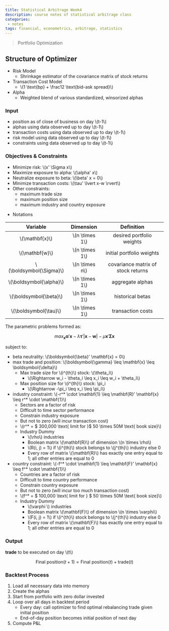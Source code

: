 ```yaml
---
title: Statistical Arbitrage Week4
description: course notes of statistical arbitrage class
categories:
 - notes
tags: financial, econometrics, arbitrage, statistics
---
```


> Portfolio Optimization

<!-- more -->

## Structure of Optimizer

- Risk Model
	- Shrinkage estimator of the covariance matrix of stock returns
- Transaction Cost Model
	- \\(1 \text{bp} + \frac12 \text{bid-ask spread}\\)
- Alpha
	- Weighted blend of various standardized, winsorized alphas

### Input

- position as of close of business on day \\(t-1\\)
- alphas using data observed up to day \\(t-1\\)
- transaction costs using data observed up to day \\(t-1\\)
- risk model using data observed up to day \\(t-1\\)
- constraints using data observed up to day \\(t-1\\)

### Objectives & Constraints

- Minimize risk: \\(x' \Sigma x\\)
- Maximize exposure to alpha: \\(\alpha' x\\)
- Neutralize exposure to beta: \\(\beta' x = 0\\)
- Minimize transaction costs: \\(\tau' \lvert x-w \rvert\\)
- Other constraints:
	- maximum trade size
	- maximum position size
	- maximum industry and country exposure

* Notations

| Variable  | Dimension  | Definition  |
|:-:|:-:|:-:|
| \\(\mathbf{x}\\)  | \\(n \times 1\\)  | desired portfolio weights  |
|  \\(\mathbf{w}\\) |  \\(n \times 1\\) |  initial portfolio weights |
| \\(\boldsymbol{\Sigma}\\)  | \\(n \times n\\)  |  covariance matrix of stock returns |
| \\(\boldsymbol{\alpha}\\)  | \\(n \times 1\\)  |  aggregate alphas |
| \\(\boldsymbol{\beta}\\)  | \\(n \times 1\\)  |  historical betas |
| \\(\boldsymbol{\tau}\\)  | \\(n \times 1\\)  |  transaction costs |

The parametric problems formed as:

$$
max_{\mathbf{x}} \boldsymbol{\alpha}' \mathbf{x} - \lambda \boldsymbol{\tau}' \lvert \mathbf{x}-\mathbf{w} \rvert - \mu \mathbf{x}' \boldsymbol{\Sigma} \mathbf{x}
$$

subject to:

- beta neutrality: \\(\boldsymbol{\beta}' \mathbf{x} = 0\\)
- max trade and position: \\(\boldsymbol{\gamma} \leq \mathbf{x} \leq \boldsymbol{\delta}\\)
	- Max trade size for \\(i^{th}\\) stock: \\(\theta_i\\)
		- \\(\Rightarrow w_i - \theta_i \leq x_i \leq w_i + \theta_i\\)
	- Max position size for \\(i^{th}\\) stock: \pi_i
		- \\(\Rightarrow -\pi_i \leq x_i \leq \pi_i\\)
- industry constraint: \\(-r^* \cdot \mathbf{1} \leq \mathbf{R}' \mathbf{x} \leq r^* \cdot \mathbf{1}\\)
	- Sectors are a factor of risk
	- Difficult to time sector performance
	- Constrain industry exposure
	- But not to zero (will incur transaction cost)
	- \\(r^* = \$ 300,000 \text{ limit for }\$ 50 \times 50M \text{ book size}\\)
	- Industry Dummy
		- \\(\rho\\) industries
		- Boolean matrix \\(\mathbf{R}\\) of dimension \\(n \times \rho\\)
		- \\(R(i, j) = 1\\) if \\(i^{th}\\) stock belongs to \\(j^{th}\\) industry else 0
		- Every row of matrix \\(\mathbf{R}\\) has exactly one entry equal to 1; all other entries are equal to 0
- country constraint: \\(-f^* \cdot \mathbf{1} \leq \mathbf{F}' \mathbf{x} \leq f^* \cdot \mathbf{1}\\)
	- Countries are a factor of risk
	- Difficult to time country performance
	- Constrain country exposure
	- But not to zero (will incur too much transaction cost)
	- \\(f^* = \$ 100,000 \text{ limit for } \$ 50 \times 50M \text{ book size}\\)
	- Industry Dummy
		- \\(\varphi \\) industries
		- Boolean matrix \\(\mathbf{F}\\) of dimension \\(n \times \varphi\\)
		- \\(F(i, j) = 1\\) if \\(i^{th}\\) stock belongs to \\(j^{th}\\) industry else 0
		- Every row of matrix \\(\mathbf{F}\\) has exactly one entry equal to 1; all other entries are equal to 0


### Output

**trade** to be executed on day \\(t\\)

$$
\text{Final position}(t+1) = \text{Final position}(t) + \text{trade}(t)
$$

### Backtest Process

1. Load all necessary data into memory
2. Create the alphas
3. Start from portfolio with zero dollar invested
4. Loop over all days in backtest period
	- Every day: call optimizer to find optimal rebalancing trade given initial position
	- End-of-day position becomes initial position of next day
5. Compute P&L

